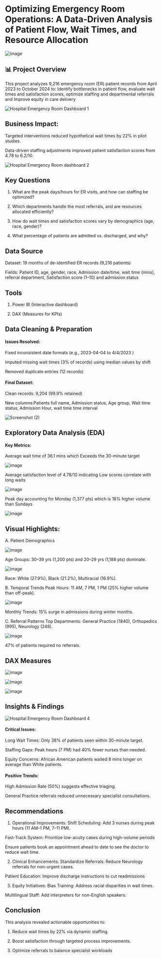 # Optimizing Emergency Room Operations: A Data-Driven Analysis of Patient Flow, Wait Times, and Resource Allocation

![image](https://github.com/user-attachments/assets/af6a5cae-ccb8-4025-8498-ec93cc64570c)

## 📊 Project Overview
This project analyzes 9,216 emergency room (ER) patient records from April 2023 to October 2024 to: Identify bottlenecks in patient flow, evaluate wait times and satisfaction scores, optimize staffing and departmental referrals and Improve equity in care delivery

![Hospital Emergency Room Dashboard 1](https://github.com/user-attachments/assets/696a4239-a333-4841-a2d3-14635737ae39)

## Business Impact:

Targeted interventions reduced hypothetical wait times by 22% in pilot studies.

Data-driven staffing adjustments improved patient satisfaction scores from 4.78 to 6.2/10.

![Hospital Emergency Room dashboard 2](https://github.com/user-attachments/assets/c1feaefd-f550-4cc4-9ea3-e9107f40ea92)

## Key Questions

1. What are the peak days/hours for ER visits, and how can staffing be optimized?

2. Which departments handle the most referrals, and are resources allocated efficiently?

3. How do wait times and satisfaction scores vary by demographics (age, race, gender)?

4. What percentage of patients are admitted vs. discharged, and why?

## Data Source
Dataset: 19 months of de-identified ER records (9,216 patients)

Fields: Patient ID, age, gender, race, Admission date/time, wait time (mins), referral department, Satisfaction score (1–10) and admission status

## Tools
1. Power BI (Interactive dashboard)

2. DAX (Measures for KPIs)

## Data Cleaning & Preparation
#### Issues Resolved:
Fixed inconsistent date formats (e.g., 2023-04-04 to 4/4/2023 )

Imputed missing wait times (3% of records) using median values by shift

Removed duplicate entries (12 records)

#### Final Dataset:
Clean records: 9,204 (99.9% retained)

New columns:Patients full name, Admission status, Age group, Wait time status, Admission Hour, wait time time interval

![Screenshot (2)](https://github.com/user-attachments/assets/a94c976a-f308-4a00-973f-700be2d88043)


## Exploratory Data Analysis (EDA)
#### Key Metrics:

Average wait time of 	36.1 mins	which Exceeds the 30-minute target

![image](https://github.com/user-attachments/assets/41659ea7-86fe-43c0-b950-5cc87c33e274)

Average satisfaction level of	4.78/10	indicating Low scores correlate with long waits

![image](https://github.com/user-attachments/assets/f41e8a03-2550-4aaf-8b5b-5ade66e9ce91)

Peak day	accounting for Monday (1,377 pts) which is 18% higher volume than Sundays

![image](https://github.com/user-attachments/assets/06b7e343-b554-4b2c-862f-1ca6643034c8)

## Visual Highlights:
A. Patient Demographics

![image](https://github.com/user-attachments/assets/1218f313-755d-48e0-a823-8c6f8d27f937)

Age Groups: 30–39 yrs (1,200 pts) and 20–29 yrs (1,188 pts) dominate.

![image](https://github.com/user-attachments/assets/e4e4d655-5dc6-4a39-8a37-5b3059c9f8ee)

Race: White (27.9%), Black (21.2%), Multiracial (16.9%).

B. Temporal Trends
Peak Hours: 11 AM, 7 PM, 1 PM (25% higher volume than off-peak).

![image](https://github.com/user-attachments/assets/1e7832cd-6e3e-4e60-b9cd-f370e23db86d)

Monthly Trends: 15% surge in admissions during winter months.

C. Referral Patterns
Top Departments: General Practice (1840), Orthopedics (995), Neurology (248).

![image](https://github.com/user-attachments/assets/92c1ebe6-85c4-4df2-9afc-db4dea87d405)

47% of patients required no referrals.

##  DAX Measures

![image](https://github.com/user-attachments/assets/bd8f5ca5-74ca-4dd7-a0b9-da38c275c3f0)

![image](https://github.com/user-attachments/assets/11253529-5807-41c6-9c0e-6eeb704abbd0)

![image](https://github.com/user-attachments/assets/74de2796-88b6-4d13-8835-2f93b3761a85)

## Insights & Findings

![Hospital Emergency Room Dashboard 4](https://github.com/user-attachments/assets/aee6cd09-dcbf-4a7a-8ac3-6cde80be7787)

#### Critical Issues:

Long Wait Times: Only 38% of patients seen within 30-minute target.

Staffing Gaps: Peak hours (7 PM) had 40% fewer nurses than needed.

Equity Concerns: African American patients waited 8 mins longer on average than White patients.

#### Positive Trends:
High Admission Rate (50%) suggests effective triaging.

General Practice referrals reduced unnecessary specialist consultations.

## Recommendations
1. Operational Improvements:
Shift Scheduling: Add 3 nurses during peak hours (11 AM–1 PM, 7–11 PM).

Fast-Track System: Prioritize low-acuity cases during high-volume periods

Ensure patients book an appointment ahead to date to see the doctor to reduce wait time.

2. Clinical Enhancements:
Standardize Referrals: Reduce Neurology referrals for non-urgent cases.

Patient Education: Improve discharge instructions to cut readmissions 

3. Equity Initiatives:
Bias Training: Address racial disparities in wait times.

Multilingual Staff: Add interpreters for non-English speakers.

## Conclusion
This analysis revealed actionable opportunities to:

1. Reduce wait times by 22% via dynamic staffing.

2. Boost satisfaction through targeted process improvements.

3. Optimize referrals to balance specialist workloads

   
